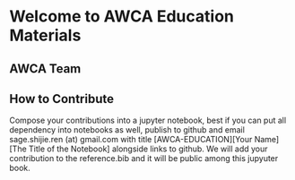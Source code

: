 # Welcome to AWCA Education Materials

## AWCA Team

## How to Contribute
Compose your contributions into a jupyter notebook, best if you can put all dependency into notebooks as well, publish to github and email sage.shijie.ren (at) gmail.com with title [AWCA-EDUCATION][Your Name][The Title of the Notebook] alongside links to github. We will add your contribution to the reference.bib and it will be public among this jupyuter book.